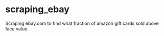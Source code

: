 # scraping_ebay
Scraping ebay.com to find what fraction of amazon gift cards sold above face value.
